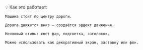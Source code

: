 💡 Как это работает:

    Машина стоит по центру дороги.

    Дорога движется вниз — создаётся эффект движения.

    Неоновый стиль: свет фар, подсветка, заголовок.

    Можно использовать как декоративный экран, заставку или фон.
